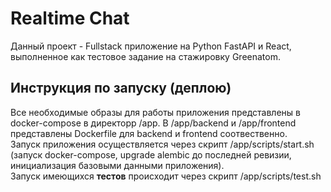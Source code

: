 # Realtime Chat
Данный проект - Fullstack приложение на Python FastAPI и React, выполненное как тестовое задание на стажировку Greenatom.

## Инструкция по запуску (деплою)
Все необходимые образы для работы приложения представлены в docker-compose в директорр /app. В /app/backend и /app/frontend представлены Dockerfile для backend и frontend соотвественно. \
Запуск приложения осуществляется через скрипт /app/scripts/start.sh (запуск docker-compose, upgrade alembic до последней ревизии, инициализация базовыми данными приложения). \
Запуск имеющихся **тестов** происходит через скрипт /app/scripts/test.sh
